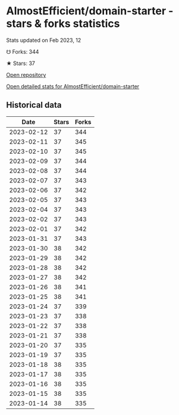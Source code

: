 # AlmostEfficient/domain-starter - stars & forks statistics

Stats updated on Feb 2023, 12

☋ Forks: 344

★ Stars: 37

[Open repository](https://github.com/AlmostEfficient/domain-starter)

[Open detailed stats for AlmostEfficient/domain-starter](https://reviewgithub.com/rep/AlmostEfficient/domain-starter)

## Historical data
| Date | Stars | Forks |
|------|-------|-------|
| 2023-02-12 | 37 | 344 | 
| 2023-02-11 | 37 | 345 | 
| 2023-02-10 | 37 | 345 | 
| 2023-02-09 | 37 | 344 | 
| 2023-02-08 | 37 | 344 | 
| 2023-02-07 | 37 | 343 | 
| 2023-02-06 | 37 | 342 | 
| 2023-02-05 | 37 | 343 | 
| 2023-02-04 | 37 | 343 | 
| 2023-02-02 | 37 | 343 | 
| 2023-02-01 | 37 | 342 | 
| 2023-01-31 | 37 | 343 | 
| 2023-01-30 | 38 | 342 | 
| 2023-01-29 | 38 | 342 | 
| 2023-01-28 | 38 | 342 | 
| 2023-01-27 | 38 | 342 | 
| 2023-01-26 | 38 | 341 | 
| 2023-01-25 | 38 | 341 | 
| 2023-01-24 | 37 | 339 | 
| 2023-01-23 | 37 | 338 | 
| 2023-01-22 | 37 | 338 | 
| 2023-01-21 | 37 | 338 | 
| 2023-01-20 | 37 | 335 | 
| 2023-01-19 | 37 | 335 | 
| 2023-01-18 | 38 | 335 | 
| 2023-01-17 | 38 | 335 | 
| 2023-01-16 | 38 | 335 | 
| 2023-01-15 | 38 | 335 | 
| 2023-01-14 | 38 | 335 | 

